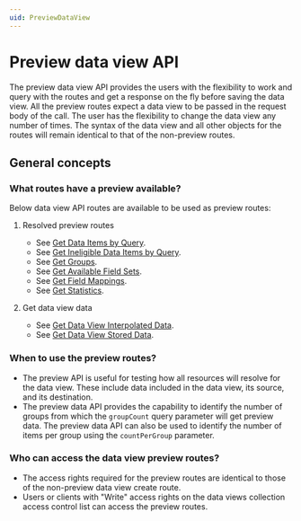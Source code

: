 ```yaml
---
uid: PreviewDataView
---
```


# Preview data view API

The preview data view API provides the users with the flexibility to work and query with the routes and get a response on the fly before saving the data view. All the preview routes expect a data view to be passed in the request body of the call. The user has the flexibility to change the data view any number of times. The syntax of the data view and all other objects for the routes will remain identical to that of the non-preview routes.

## General concepts

### What routes have a preview available?
Below data view API routes are available to be used as preview routes:

1. Resolved preview routes
    - See [Get Data Items by Query](xref:ResolvedDataViewPreviewAPI#get-data-items-by-query).
    - See [Get Ineligible Data Items by Query](xref:ResolvedDataViewPreviewAPI#get-ineligible-data-items-by-query).
    - See [Get Groups](xref:ResolvedDataViewPreviewAPI#get-groups).
    - See [Get Available Field Sets](xref:ResolvedDataViewPreviewAPI#get-available-field-sets).
    - See [Get Field Mappings](xref:ResolvedDataViewPreviewAPI#get-field-mappings).
    - See [Get Statistics](xref:ResolvedDataViewPreviewAPI#get-statistics).

1. Get data view data
    - See [Get Data View Interpolated Data](xref:DataViewsPreviewDataAPI#get-data-view-interpolated-data).
    - See [Get Data View Stored Data](xref:DataViewsPreviewDataAPI#get-data-view-stored-data).

### When to use the preview routes?
* The preview API is useful for testing how all resources will resolve for the data view. These include data included in the data view, its source, and its destination. 
* The preview data API provides the capability to identify the number of groups from which the `groupCount` query parameter will get preview data. The preview data API can also be used to identify the number of items per group using the `countPerGroup` parameter.

### Who can access the data view preview routes?

* The access rights required for the preview routes are identical to those of the non-preview data view create route.
* Users or clients with "Write" access rights on the data views collection access control list can access the preview routes.
